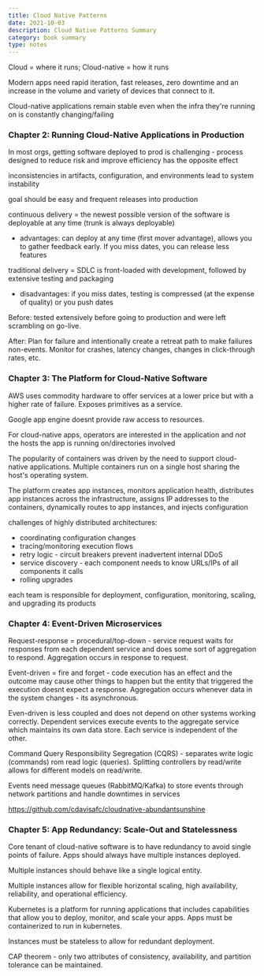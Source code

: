 ```yaml
---
title: Cloud Native Patterns
date: 2021-10-03
description: Cloud Native Patterns Summary
category: book summary
type: notes
---
```


Cloud = where it runs; Cloud-native = how it runs

Modern apps need rapid iteration, fast releases, zero downtime and an increase in the volume and variety of devices that connect to it.

Cloud-native applications remain stable even when the infra they're running on is constantly changing/failing

### Chapter 2: Running Cloud-Native Applications in Production

In most orgs, getting software deployed to prod is challenging - process designed to reduce risk and improve efficiency has the opposite effect

inconsistencies in artifacts, configuration, and environments lead to system instability

goal should be easy and frequent releases into production

continuous delivery = the newest possible version of the software is deployable at any time (trunk is always deployable)

- advantages: can deploy at any time (first mover advantage), allows you to gather feedback early. If you miss dates,
                you can release less features

traditional delivery = SDLC is front-loaded with development, followed by extensive testing and packaging
    
- disadvantages: if you miss dates, testing is compressed (at the expense of quality) or you push dates

Before: tested extensively before going to production and were left scrambling on go-live.

After: Plan for failure and intentionally create a retreat path to make failures non-events. Monitor for crashes, latency changes, changes in click-through rates, etc.

### Chapter 3: The Platform for Cloud-Native Software

AWS uses commodity hardware to offer services at a lower price but with a higher rate of failure. Exposes primitives as a service.

Google app engine doesnt provide raw access to resources.

For cloud-native apps, operators are interested in the application and *not* the hosts the app is running on/directories involved

The popularity of containers was driven by the need to support cloud-native applications. Multiple containers run on a single host sharing the host's operating system.

The platform creates app instances, monitors application health, distributes app instances across the infrastructure, assigns IP addresses to the containers, dynamically routes to app instances, and injects configuration

challenges of highly distributed architectures:
- coordinating configuration changes
- tracing/monitoring execution flows
- retry logic - circuit breakers prevent inadvertent internal DDoS
- service discovery - each component needs to know URLs/IPs of all components it calls
- rolling upgrades

each team is responsible for deployment, configuration, monitoring, scaling, and upgrading its products

### Chapter 4: Event-Driven Microservices

Request-response = procedural/top-down - service request waits for responses from each dependent service and does some sort of aggregation to respond. Aggregation occurs in response to request.

Event-driven = fire and forget - code execution has an effect and the outcome may cause other things to happen but the entity that triggered the execution doesnt expect a response. Aggregation occurs whenever data in the system changes - its asynchronous.

Even-driven is less coupled and does not depend on other systems working correctly. Dependent services execute events to the aggregate service which maintains its own data store. Each service is independent of the other.

Command Query Responsibility Segregation (CQRS) - separates write logic (commands) rom read logic (queries). Splitting controllers by read/write allows for different models on read/write.

Events need message queues (RabbitMQ/Kafka) to store events through network partitions and handle downtimes in services

https://github.com/cdavisafc/cloudnative-abundantsunshine

### Chapter 5: App Redundancy: Scale-Out and Statelessness

Core tenant of cloud-native software is to have redundancy to avoid single points of failure. Apps should always have multiple instances deployed.

Multiple instances should behave like a single logical entity.

Multiple instances allow for flexible horizontal scaling, high availability, reliability, and operational efficiency.

Kubernetes is a platform for running applications that includes capabilities that allow you to deploy, monitor, and scale your apps. Apps must be containerized to run in kubernetes.

Instances must be stateless to allow for redundant deployment.

CAP theorem - only two attributes of consistency, availability, and partition tolerance can be maintained.